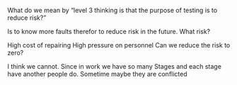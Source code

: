 What do we mean by “level 3 thinking is that the purpose of testing is to reduce risk?”

Is to know more faults therefor to reduce risk in the future.
What risk?

High cost of repairing
High pressure on personnel
Can we reduce the risk to zero?

I think we cannot. Since in work we have so many Stages and each stage have another people do. Sometime maybe they are conflicted
